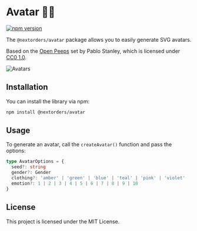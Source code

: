 # Avatar 👩‍🎨

[![npm version](https://badge.fury.io/js/%40nextorders%2Favatar.svg)](https://www.npmjs.com/package/@nextorders/avatar)

The `@nextorders/avatar` package allows you to easily generate SVG avatars.

Based on the [Open Peeps](https://www.openpeeps.com/) set by Pablo Stanley, which is licensed under [CC0 1.0](https://creativecommons.org/publicdomain/zero/1.0/).

![Avatars](https://github.com/user-attachments/assets/b4921fb0-97b9-4ccc-af64-9f81f1ba07a8)

## Installation

You can install the library via npm:

```bash
npm install @nextorders/avatar
```

## Usage

To generate an avatar, call the `createAvatar()` function and pass the options:

```typescript
type AvatarOptions = {
  seed?: string
  gender?: Gender
  clothing?: 'amber' | 'green' | 'blue' | 'teal' | 'pink' | 'violet'
  emotion?: 1 | 2 | 3 | 4 | 5 | 6 | 7 | 8 | 9 | 10
}
```

## License

This project is licensed under the MIT License.
